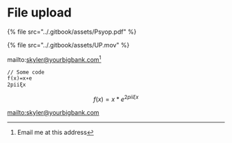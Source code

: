 # File upload



{% file src="../.gitbook/assets/Psyop.pdf" %}

{% file src="../.gitbook/assets/UP.mov" %}

mailto:skyler@yourbigbank.com[^1]

```html
// Some code
f(x)=x∗e 
2piiξx
```

$$f(x) = x * e^{2 pi i \xi x}$$

[mailto:skyler@yourbigbank.com](mailto:skyler@yourbigbank.com)

[^1]: Email me at this address
